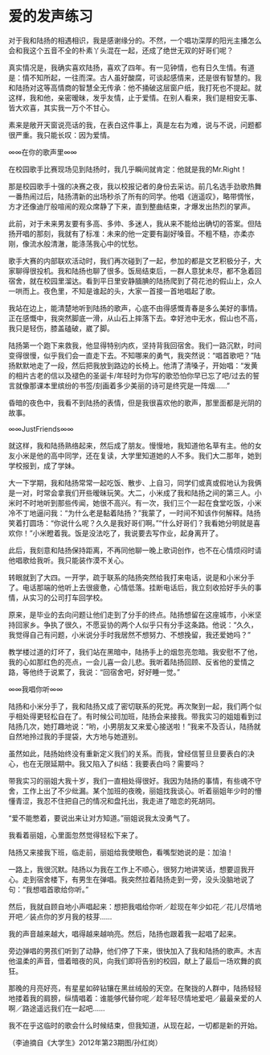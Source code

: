 # 爱的发声练习

对于我和陆扬的相遇相识，我是感谢缘分的。不然，一个唱功深厚的阳光主播怎么会和我这个五音不全的朴素丫头混在一起，还成了绝世无双的好哥们呢？

真实情况是，我确实喜欢陆扬，喜欢了四年。有一见钟情，也有日久生情。有道是：情不知所起，一往而深。古人虽好酸腐，可谈起感情来，还是很有智慧的。我和陆扬对这等高情商的智慧全无传承：他不捅破这层窗户纸，我打死也不提起。就这样，我和他，亲密暧昧，发乎友情，止于爱情。在别人看来，我们是相安无事、皆大欢喜，其实我一万个不甘心。

素来是敞开天窗说亮话的我，在表白这件事上，真是左右为难，说与不说，问题都很严重。我只能长叹：因为爱情。

∞∞在你的歌声里∞∞

在校园歌手比赛现场见到陆扬时，我几乎瞬间就肯定：他就是我的Mr.Right！

那是校园歌手十强的决赛之夜，我以校报记者的身份去采访。前几名选手劲歌热舞一番热闹过后，陆扬清新的出场秒杀了所有的同学。他唱《逍遥叹》，略带惆怅，方才还像迪厅般喧闹的观众席静了下来，直到整曲结束，才爆发出热烈的掌声。

此前，对于未来男友要有多高、多帅、多迷人，我从来不能给出确切的答案。但陆扬开唱的那刻，我就有了标准：未来的他一定要有副好嗓音。不粗不糙，亦柔亦刚，像流水般清澈，能涤荡我心中的忧愁。

歌手大赛的内部联欢活动时，我们再次碰到了一起，参加的都是文艺积极分子，大家聊得很投机。我和陆扬也聊了很多。饭局结束后，一群人意犹未尽，都不急着回宿舍，就在校园里溜达。看到平日里安静腼腆的陆扬爬到了荷花池的假山上，众人一哄而上。夜色里，不知是谁起的头，大家一首接一首地唱起了歌。

我站在边上，能清楚地听到陆扬的歌声，心底不由得感慨青春是多么美好的事情。正在感慨中，我突然脚底一滑，从山石上摔落下去。幸好池中无水，假山也不高，我只是轻伤，膝盖磕破，崴了脚。

陆扬第一个跑下来救我，他显得特别内疚，坚持背我回宿舍。我们一路沉默，时间变得很慢，似乎我们会一直走下去。不知哪来的勇气，我突然说：“唱首歌吧？”陆扬默默地走了一段，然后把我放到路边的长椅上。他清了清嗓子，开始唱：“发黄的相片古老的信以及褪色的圣诞卡/年轻时为你写的歌恐怕你早已忘了吧/过去的誓言就像那课本里缤纷的书签/刻画着多少美丽的诗可是终究是一阵烟……”

昏暗的夜色中，我看不到陆扬的表情，但是我很喜欢他的歌声，那里面都是光阴的故事。

∞∞JustFriends∞∞

就这样，我和陆扬熟络起来，然后成了朋友。慢慢地，我知道他名草有主。他的女友小米是他的高中同学，还在复读，大学里知道她的人不多。我们大二那年，她到学校报到，成了学妹。

大一下学期，我和陆扬常常一起吃饭、散步、上自习，同学们或真或假地认为我俩是一对，时常会拿我们开些暧昧玩笑。大二，小米成了我和陆扬之间的第三人。小米时不时地听到那些传闻，她很不高兴。有一次，我们三个一起在食堂吃饭，小米冷不丁地逼问我：“为什么老是黏着陆扬？”我蒙了，一时间不知该作何解释。陆扬笑着打圆场：“你说什么呢？久久是我好哥们啊。”“什么好哥们？我看她分明就是喜欢你！”小米瞪着我。饭是没法吃了，我说要去写作业，起身离开了。

此后，我刻意和陆扬保持距离，不再同他聊一晚上歌词创作，也不在心情烦闷时请他唱歌给我听。我只能装作漠不关心。

转眼就到了大四。一开学，疏于联系的陆扬突然给我打来电话，说是和小米分手了。电话那端的他听上去很疲惫，心情低落。挂断电话后，我立刻收拾好手头的事情，从实习的公司打车回学校。

原来，是毕业的去向问题让他们走到了分手的终点。陆扬想留在这座城市，小米坚持回家乡。争执了很久，不愿妥协的两个人似乎只有分手这条路。他说：“久久，我觉得自己有问题，小米说分手时我居然不想努力、不想挽留，我还爱她吗？”

教学楼过道的灯坏了，我们站在黑暗中，陆扬手上的烟忽亮忽暗。我安慰不了他，我的心如那红色的亮点，一会儿喜一会儿悲。我听着陆扬回顾、反省他的爱情之路，等他终于说累了，我说：“回宿舍吧，好好睡一觉。”

∞∞我唱你听∞∞

陆扬和小米分手了，我和陆扬又成了密切联系的死党。再次聚到一起，我们两个似乎相处得更轻松自在了。有时候公司加班，陆扬会来接我。带我实习的姐姐看到过陆扬几次，她打趣地说：“哟，小男朋友又来爱心接送啦！”我来不及否认，陆扬就自然地拎过我的手提袋，大方地与她道别。

虽然如此，陆扬始终没有重新定义我们的关系。而我，曾经信誓旦旦要表白的决心，也在无限延期中。我又陷入了纠结：我要表白吗？需要吗？

带我实习的丽姐大我十岁，我们一直相处得很好。我因为陆扬的事情，有些魂不守舍，工作上出了不少纰漏。某个加班的夜晚，丽姐找我谈心。听着丽姐年少时的懵懂青涩，我忍不住把自己的情况和盘托出，我走进了暗恋的死胡同。

“爱不能憋着，要说出来让对方知道。”丽姐说我太没勇气了。

我看着丽姐，心里面忽然觉得轻松下来了。

陆扬又来接我下班，临走前，丽姐给我使眼色，看嘴型她说的是：加油！

一路上，我很沉默。陆扬以为我在工作上不顺心，很努力地讲笑话，想要逗我开心。走到宿舍楼下，有男生在弹唱。我突然拉着陆扬走到一旁，没头没脑地说了句：“我想唱首歌给你听。”

然后，我就自顾自地小声唱起来：想把我唱给你听／趁现在年少如花／花儿尽情地开吧／装点你的岁月我的枝芽……

我的声音越来越大，唱得越来越响亮。然后，陆扬也跟着我一起唱了起来。

旁边弹唱的男孩们听到了动静，他们停了下来，很快加入了我和陆扬的歌声。木吉他温柔的声音，借着暗夜的风，向我们即将告别的校园，献上了最后一场欢舞的疯狂。

那晚的月亮好亮，有星星如碎钻镶在黑丝绒般的天空。在聚拢的人群中，陆扬轻轻地搂着我的肩膀，纵情唱着：谁能够代替你呢／趁年轻尽情地爱吧／最最亲爱的人啊／路途遥远我们在一起吧……

我不在乎这临时的歌会什么时候结束，但我知道，从现在起，一切都是新的开始。

（李迪摘自《大学生》2012年第23期图/孙红岗）